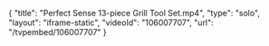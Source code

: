 {
    "title": "Perfect Sense 13-piece Grill Tool Set.mp4",
    "type": "solo",
    "layout": "iframe-static",
    "videoId": "106007707",
    "url": "\/tvpembed\/106007707"
}